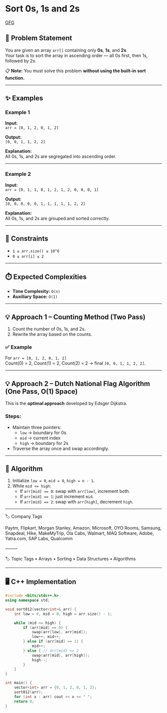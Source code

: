 # Sort 0s, 1s and 2s

[GFG](https://www.geeksforgeeks.org/problems/sort-an-array-of-0s-1s-and-2s4231/1)

## 📌 Problem Statement
You are given an array `arr[]` containing only **0s**, **1s**, and **2s**.  
Your task is to sort the array in ascending order — all 0s first, then 1s, followed by 2s.

📋 **Note:** You must solve this problem **without using the built-in sort function.**

---

## ✨ Examples

### Example 1
**Input:**  
`arr = [0, 1, 2, 0, 1, 2]`  

**Output:**  
`[0, 0, 1, 1, 2, 2]`  

**Explanation:**  
All 0s, 1s, and 2s are segregated into ascending order.

---

### Example 2
**Input:**  
`arr = [0, 1, 1, 0, 1, 2, 1, 2, 0, 0, 0, 1]`  

**Output:**  
`[0, 0, 0, 0, 0, 1, 1, 1, 1, 1, 2, 2]`  

**Explanation:**  
All 0s, 1s, and 2s are grouped and sorted correctly.

---

## 🎯 Constraints
- `1 ≤ arr.size() ≤ 10^6`  
- `0 ≤ arr[i] ≤ 2`  

---

## ⏱️ Expected Complexities
- **Time Complexity:** `O(n)`  
- **Auxiliary Space:** `O(1)`  

---

## 💡 Approach 1 – Counting Method (Two Pass)
1. Count the number of 0s, 1s, and 2s.  
2. Rewrite the array based on the counts.

### ✅ Example
For `arr = [0, 1, 2, 0, 1, 2]`  
Count(0) = 2, Count(1) = 2, Count(2) = 2 → final `[0, 0, 1, 1, 2, 2]`.

---

## 💡 Approach 2 – Dutch National Flag Algorithm (One Pass, O(1) Space)
This is the **optimal approach** developed by Edsger Dijkstra.

### Steps:
- Maintain three pointers:
  - `low` → boundary for 0s
  - `mid` → current index
  - `high` → boundary for 2s
- Traverse the array once and swap accordingly.

---

## 🧠 Algorithm
1. Initialize `low = 0`, `mid = 0`, `high = n - 1`.  
2. While `mid <= high`:  
   - If `arr[mid] == 0`: swap with `arr[low]`, increment both.  
   - If `arr[mid] == 1`: just increment `mid`.  
   - If `arr[mid] == 2`: swap with `arr[high]`, decrement `high`.  

---

🏷️ Company Tags

Paytm, Flipkart, Morgan Stanley, Amazon, Microsoft, OYO Rooms, Samsung, Snapdeal, Hike, MakeMyTrip, Ola Cabs, Walmart, MAQ Software, Adobe, Yatra.com, SAP Labs, Qualcomm

⸻

🏷️ Topic Tags
	•	Arrays
	•	Sorting
	•	Data Structures
	•	Algorithms

---

## 🖥️ C++ Implementation

```cpp
#include <bits/stdc++.h>
using namespace std;

void sort012(vector<int>& arr) {
    int low = 0, mid = 0, high = arr.size() - 1;

    while (mid <= high) {
        if (arr[mid] == 0) {
            swap(arr[low], arr[mid]);
            low++; mid++;
        } else if (arr[mid] == 1) {
            mid++;
        } else { // arr[mid] == 2
            swap(arr[mid], arr[high]);
            high--;
        }
    }
}

int main() {
    vector<int> arr = {0, 1, 2, 0, 1, 2};
    sort012(arr);
    for (int x : arr) cout << x << " ";
    return 0;
}